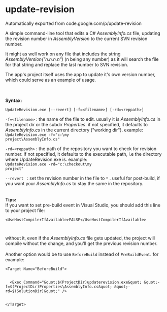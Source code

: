 # update-revision
Automatically exported from code.google.com/p/update-revision

A simple command-line tool that edits a C# _AssemblyInfo.cs_ file, updating the revision number in _AssemblyVersion_ to the current SVN revision number.

It might as well work on any file that includes the string _AssemblyVersion("n.n.n.n")_ (n being any number) as it will search the file for that string and replace the last number to SVN revision.

The app's project itself uses the app to update it's own version number, which could serve as an example of usage.

<br><br>
<b>Syntax:</b>

<pre><code>UpdateRevision.exe [--revert] [-f=&lt;filename&gt;] [-rd=&lt;reppath&gt;]</code></pre>

<code>-f=&lt;filename&gt;</code> : the name of the file to edit. usually it is <i>AssemblyInfo.cs</i> in the project dir or the subdir <i>Properties</i>. if not specified, it defaults to <i>AssemblyInfo.cs</i> in the current directory ("working dir"). example:<br>
<code>UpdateRevision.exe -f="c:\my project\AssemblyInfo.cs"</code>

<code>-rd=&lt;reppath&gt;</code> : the path of the repository you want to check for revision number. if not specified, it defaults to the executable path, i.e the directory where UpdateRevision.exe is. example:<br>
<code>UpdateRevision.exe -rd="c:\checkout\my project"</code>

<code>--revert </code> : set the revision number in the file to <code>*</code> . useful for post-build, if you want your <i>AssemblyInfo.cs</i> to stay the same in the repository.<br>
<br>
<br>
<b>Tips:</b><br>
If you want to set pre-build event in Visual Studio, you should add this line to your project file:<br>
<pre><code>&lt;UseHostCompilerIfAvailable&gt;FALSE&lt;/UseHostCompilerIfAvailable&gt;
<br>
</code></pre>
without it, even if the <i>AssemblyInfo.cs</i> file gets updated, the project will compile without the change, and you'll get the previous revision number.<br>
<br>
Another option would be to use <code>BeforeBuild</code> instead of <code>PreBuildEvent</code>. for example:<br>
<pre><code>&lt;Target Name="BeforeBuild"&gt;
<br>
  &lt;Exec Command="&amp;quot;$(ProjectDir)updaterevision.exe&amp;quot; &amp;quot;-f=$(ProjectDir)Properties\AssemblyInfo.cs&amp;quot; &amp;quot;-rd=$(SolutionDir)&amp;quot;" /&gt;
<br>
&lt;/Target&gt;
<br>
</code></pre>
